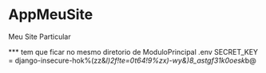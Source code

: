 # AppMeuSite
Meu Site Particular

*** tem que ficar no mesmo diretorio de ModuloPrincipal
.env
SECRET_KEY = django-insecure-hok%(zz&*l)2f!te=0t64!9%zx)-wy&)8_astgf31k0oesk*b@
